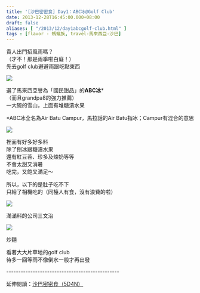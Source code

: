 ```yaml
---
title: '[沙巴密密食] Day1：ABC冰@Golf Club'
date: 2013-12-28T16:45:00.000+08:00
draft: false
aliases: [ "/2013/12/day1abcgolf-club.html" ]
tags : [flavor - 螞蟻族, travel-馬來西亞-沙巴]
---
```


貴人出門招風雨嗎？  
（才不！那是雨季啦白癡！）  
先去golf club避避雨跟吃點東西  

![](/images/sabah1a.jpg)

選了馬來西亞譽為「國民甜品」的**ABC冰**\*  
（而且grandpa8的強力推薦）  
一大碗的雪山，上面有堆糖漬水果  
  
\*ABC冰全名為Air Batu Campur，馬拉話的Air Batu指冰；Campur有混合的意思  

![](/images/sabah1a1.jpg)

裡面有好多好多料  
除了刨冰跟糖漬水果  
還有紅豆蓉、珍多及煉奶等等  
不會太甜又消暑  
吃完，又飽又滿足～  
  
所以，以下的是肚子吃不下  
只給了相機吃的（同檯人有食，沒有浪費的啦）  

![](/images/sabah1a2.jpg)

滿滿料的公司三文治  

![](/images/sabah1a3.jpg)

炒麵  
  
  
看著大大片草地的golf club  
待多一回等雨不像倒水一般才再出發  
  
\-----------------------------------------------  
  
延伸閱讀：[沙巴密密食（5D4N）](https://hidie.net/sabah5d4n/)
